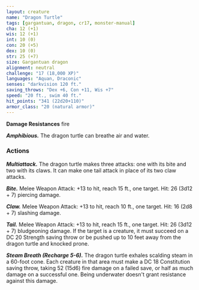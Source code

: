 ```yaml
---
layout: creature
name: "Dragon Turtle"
tags: [gargantuan, dragon, cr17, monster-manual]
cha: 12 (+1)
wis: 12 (+1)
int: 10 (0)
con: 20 (+5)
dex: 10 (0)
str: 25 (+7)
size: Gargantuan dragon
alignment: neutral
challenge: "17 (18,000 XP)"
languages: "Aquan, Draconic"
senses: "darkvision 120 ft."
saving_throws: "Dex +6, Con +11, Wis +7"
speed: "20 ft., swim 40 ft."
hit_points: "341 (22d20+110)"
armor_class: "20 (natural armor)"
---
```


**Damage Resistances** fire

***Amphibious.*** The dragon turtle can breathe air and water.

### Actions

***Multiattack.*** The dragon turtle makes three attacks: one with its bite and two with its claws. It can make one tail attack in place of its two claw attacks.

***Bite.*** Melee Weapon Attack: +13 to hit, reach 15 ft., one target. Hit: 26 (3d12 + 7) piercing damage.

***Claw.*** Melee Weapon Attack: +13 to hit, reach 10 ft., one target. Hit: 16 (2d8 + 7) slashing damage.

***Tail.*** Melee Weapon Attack: +13 to hit, reach 15 ft., one target. Hit: 26 (3d12 + 7) bludgeoning damage. If the target is a creature, it must succeed on a DC 20 Strength saving throw or be pushed up to 10 feet away from the dragon turtle and knocked prone.

***Steam Breath (Recharge 5-6).*** The dragon turtle exhales scalding steam in a 60-foot cone. Each creature in that area must make a DC 18 Constitution saving throw, taking 52 (15d6) fire damage on a failed save, or half as much damage on a successful one. Being underwater doesn't grant resistance against this damage.

